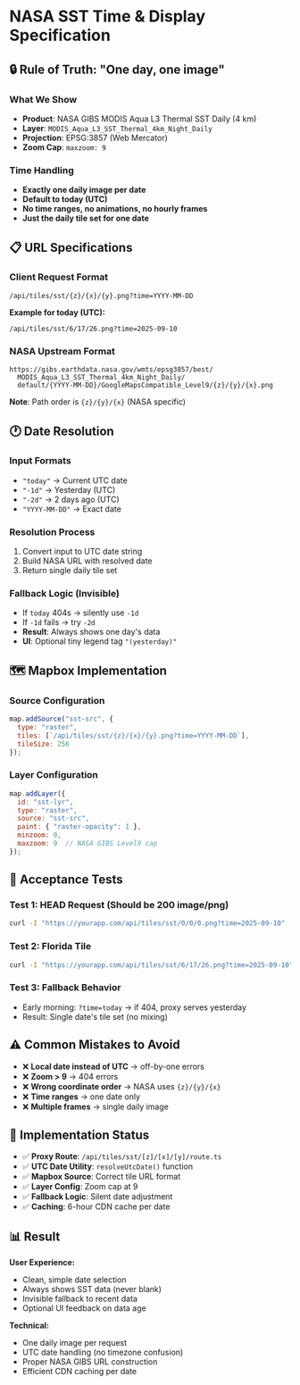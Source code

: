 # NASA SST Time & Display Specification

## 🔒 Rule of Truth: "One day, one image"

### What We Show
- **Product**: NASA GIBS MODIS Aqua L3 Thermal SST Daily (4 km)
- **Layer**: `MODIS_Aqua_L3_SST_Thermal_4km_Night_Daily`
- **Projection**: EPSG:3857 (Web Mercator)
- **Zoom Cap**: `maxzoom: 9`

### Time Handling
- **Exactly one daily image per date**
- **Default to today (UTC)**
- **No time ranges, no animations, no hourly frames**
- **Just the daily tile set for one date**

## 📋 URL Specifications

### Client Request Format
```
/api/tiles/sst/{z}/{x}/{y}.png?time=YYYY-MM-DD
```

**Example for today (UTC):**
```
/api/tiles/sst/6/17/26.png?time=2025-09-10
```

### NASA Upstream Format
```
https://gibs.earthdata.nasa.gov/wmts/epsg3857/best/
  MODIS_Aqua_L3_SST_Thermal_4km_Night_Daily/
  default/{YYYY-MM-DD}/GoogleMapsCompatible_Level9/{z}/{y}/{x}.png
```

**Note**: Path order is `{z}/{y}/{x}` (NASA specific)

## 🕐 Date Resolution

### Input Formats
- `"today"` → Current UTC date
- `"-1d"` → Yesterday (UTC)
- `"-2d"` → 2 days ago (UTC)
- `"YYYY-MM-DD"` → Exact date

### Resolution Process
1. Convert input to UTC date string
2. Build NASA URL with resolved date
3. Return single daily tile set

### Fallback Logic (Invisible)
- If `today` 404s → silently use `-1d`
- If `-1d` fails → try `-2d`
- **Result**: Always shows one day's data
- **UI**: Optional tiny legend tag `"(yesterday)"`

## 🗺️ Mapbox Implementation

### Source Configuration
```javascript
map.addSource("sst-src", {
  type: "raster",
  tiles: [`/api/tiles/sst/{z}/{x}/{y}.png?time=YYYY-MM-DD`],
  tileSize: 256
});
```

### Layer Configuration
```javascript
map.addLayer({
  id: "sst-lyr",
  type: "raster",
  source: "sst-src",
  paint: { "raster-opacity": 1 },
  minzoom: 0,
  maxzoom: 9  // NASA GIBS Level9 cap
});
```

## 🧪 Acceptance Tests

### Test 1: HEAD Request (Should be 200 image/png)
```bash
curl -I "https://yourapp.com/api/tiles/sst/0/0/0.png?time=2025-09-10"
```

### Test 2: Florida Tile
```bash
curl -I "https://yourapp.com/api/tiles/sst/6/17/26.png?time=2025-09-10"
```

### Test 3: Fallback Behavior
- Early morning: `?time=today` → if 404, proxy serves yesterday
- Result: Single date's tile set (no mixing)

## ⚠️ Common Mistakes to Avoid

- ❌ **Local date instead of UTC** → off-by-one errors
- ❌ **Zoom > 9** → 404 errors
- ❌ **Wrong coordinate order** → NASA uses `{z}/{y}/{x}`
- ❌ **Time ranges** → one date only
- ❌ **Multiple frames** → single daily image

## 🔄 Implementation Status

- ✅ **Proxy Route**: `/api/tiles/sst/[z]/[x]/[y]/route.ts`
- ✅ **UTC Date Utility**: `resolveUtcDate()` function
- ✅ **Mapbox Source**: Correct tile URL format
- ✅ **Layer Config**: Zoom cap at 9
- ✅ **Fallback Logic**: Silent date adjustment
- ✅ **Caching**: 6-hour CDN cache per date

## 📊 Result

**User Experience:**
- Clean, simple date selection
- Always shows SST data (never blank)
- Invisible fallback to recent data
- Optional UI feedback on data age

**Technical:**
- One daily image per request
- UTC date handling (no timezone confusion)
- Proper NASA GIBS URL construction
- Efficient CDN caching per date
